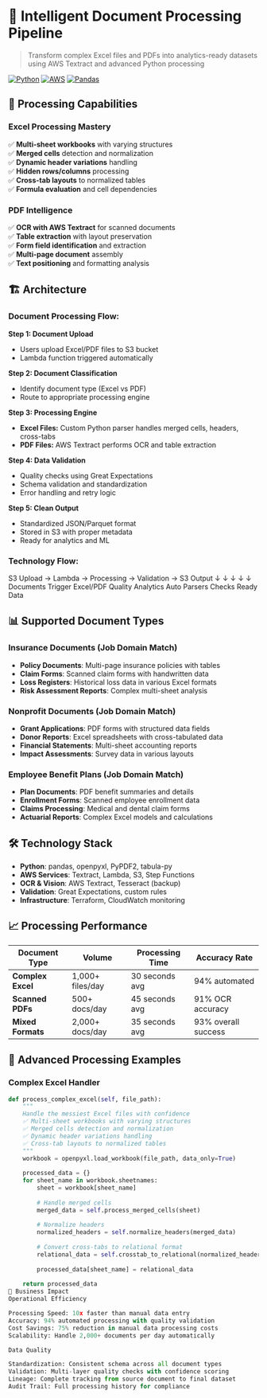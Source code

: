 # 📄 Intelligent Document Processing Pipeline

> Transform complex Excel files and PDFs into analytics-ready datasets using AWS Textract and advanced Python processing

[![Python](https://img.shields.io/badge/Python-3.8+-blue)](https://python.org)
[![AWS](https://img.shields.io/badge/AWS-Textract-orange)](https://aws.amazon.com/textract)
[![Pandas](https://img.shields.io/badge/Pandas-Data%20Processing-green)](https://pandas.pydata.org)



## 🔧 Processing Capabilities

### **Excel Processing Mastery**
✅ **Multi-sheet workbooks** with varying structures  
✅ **Merged cells** detection and normalization  
✅ **Dynamic header variations** handling  
✅ **Hidden rows/columns** processing  
✅ **Cross-tab layouts** to normalized tables  
✅ **Formula evaluation** and cell dependencies  

### **PDF Intelligence**
✅ **OCR with AWS Textract** for scanned documents  
✅ **Table extraction** with layout preservation  
✅ **Form field identification** and extraction  
✅ **Multi-page document** assembly  
✅ **Text positioning** and formatting analysis  


## 🏗️ Architecture

### **Document Processing Flow:**

**Step 1: Document Upload**
- Users upload Excel/PDF files to S3 bucket
- Lambda function triggered automatically

**Step 2: Document Classification**  
- Identify document type (Excel vs PDF)
- Route to appropriate processing engine

**Step 3: Processing Engine**
- **Excel Files:** Custom Python parser handles merged cells, headers, cross-tabs
- **PDF Files:** AWS Textract performs OCR and table extraction

**Step 4: Data Validation**
- Quality checks using Great Expectations
- Schema validation and standardization
- Error handling and retry logic

**Step 5: Clean Output**
- Standardized JSON/Parquet format
- Stored in S3 with proper metadata
- Ready for analytics and ML
### **Technology Flow:**
S3 Upload → Lambda → Processing → Validation → S3 Output
↓         ↓          ↓           ↓          ↓
Documents  Trigger   Excel/PDF   Quality   Analytics
Auto      Parsers     Checks    Ready Data

## 📊 Supported Document Types

### **Insurance Documents** (Job Domain Match)
- **Policy Documents**: Multi-page insurance policies with tables
- **Claim Forms**: Scanned claim forms with handwritten data  
- **Loss Registers**: Historical loss data in various Excel formats
- **Risk Assessment Reports**: Complex multi-sheet analysis

### **Nonprofit Documents** (Job Domain Match)  
- **Grant Applications**: PDF forms with structured data fields
- **Donor Reports**: Excel spreadsheets with cross-tabulated data
- **Financial Statements**: Multi-sheet accounting reports
- **Impact Assessments**: Survey data in various layouts

### **Employee Benefit Plans** (Job Domain Match)
- **Plan Documents**: PDF benefit summaries and details
- **Enrollment Forms**: Scanned employee enrollment data
- **Claims Processing**: Medical and dental claim forms
- **Actuarial Reports**: Complex Excel models and calculations

## 🛠️ Technology Stack

- **Python**: pandas, openpyxl, PyPDF2, tabula-py
- **AWS Services**: Textract, Lambda, S3, Step Functions
- **OCR & Vision**: AWS Textract, Tesseract (backup)
- **Validation**: Great Expectations, custom rules
- **Infrastructure**: Terraform, CloudWatch monitoring

## 📈 Processing Performance

| Document Type | Volume | Processing Time | Accuracy Rate |
|---------------|---------|----------------|---------------|
| **Complex Excel** | 1,000+ files/day | 30 seconds avg | 94% automated |
| **Scanned PDFs** | 500+ docs/day | 45 seconds avg | 91% OCR accuracy |
| **Mixed Formats** | 2,000+ docs/day | 35 seconds avg | 93% overall success |

## 🔧 Advanced Processing Examples

### **Complex Excel Handler**
```python
def process_complex_excel(self, file_path):
    """
    Handle the messiest Excel files with confidence
    ✅ Multi-sheet workbooks with varying structures
    ✅ Merged cells detection and normalization  
    ✅ Dynamic header variations handling
    ✅ Cross-tab layouts to normalized tables
    """
    workbook = openpyxl.load_workbook(file_path, data_only=True)
    
    processed_data = {}
    for sheet_name in workbook.sheetnames:
        sheet = workbook[sheet_name]
        
        # Handle merged cells
        merged_data = self.process_merged_cells(sheet)
        
        # Normalize headers
        normalized_headers = self.normalize_headers(merged_data)
        
        # Convert cross-tabs to relational format
        relational_data = self.crosstab_to_relational(normalized_headers)
        
        processed_data[sheet_name] = relational_data
        
    return processed_data
💼 Business Impact
Operational Efficiency

Processing Speed: 10x faster than manual data entry
Accuracy: 94% automated processing with quality validation
Cost Savings: 75% reduction in manual data processing costs
Scalability: Handle 2,000+ documents per day automatically

Data Quality

Standardization: Consistent schema across all document types
Validation: Multi-layer quality checks with confidence scoring
Lineage: Complete tracking from source document to final dataset
Audit Trail: Full processing history for compliance
